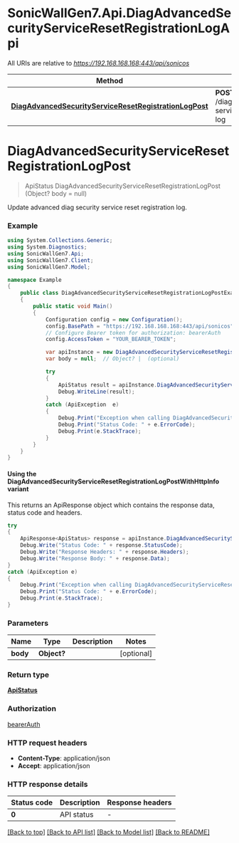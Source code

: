 # SonicWallGen7.Api.DiagAdvancedSecurityServiceResetRegistrationLogApi

All URIs are relative to *https://192.168.168.168:443/api/sonicos*

| Method | HTTP request | Description |
|--------|--------------|-------------|
| [**DiagAdvancedSecurityServiceResetRegistrationLogPost**](DiagAdvancedSecurityServiceResetRegistrationLogApi.md#diagadvancedsecurityserviceresetregistrationlogpost) | **POST** /diag/advanced/security-service/reset/registration-log |  |

<a id="diagadvancedsecurityserviceresetregistrationlogpost"></a>
# **DiagAdvancedSecurityServiceResetRegistrationLogPost**
> ApiStatus DiagAdvancedSecurityServiceResetRegistrationLogPost (Object? body = null)



Update advanced diag security service reset registration log.

### Example
```csharp
using System.Collections.Generic;
using System.Diagnostics;
using SonicWallGen7.Api;
using SonicWallGen7.Client;
using SonicWallGen7.Model;

namespace Example
{
    public class DiagAdvancedSecurityServiceResetRegistrationLogPostExample
    {
        public static void Main()
        {
            Configuration config = new Configuration();
            config.BasePath = "https://192.168.168.168:443/api/sonicos";
            // Configure Bearer token for authorization: bearerAuth
            config.AccessToken = "YOUR_BEARER_TOKEN";

            var apiInstance = new DiagAdvancedSecurityServiceResetRegistrationLogApi(config);
            var body = null;  // Object? |  (optional) 

            try
            {
                ApiStatus result = apiInstance.DiagAdvancedSecurityServiceResetRegistrationLogPost(body);
                Debug.WriteLine(result);
            }
            catch (ApiException  e)
            {
                Debug.Print("Exception when calling DiagAdvancedSecurityServiceResetRegistrationLogApi.DiagAdvancedSecurityServiceResetRegistrationLogPost: " + e.Message);
                Debug.Print("Status Code: " + e.ErrorCode);
                Debug.Print(e.StackTrace);
            }
        }
    }
}
```

#### Using the DiagAdvancedSecurityServiceResetRegistrationLogPostWithHttpInfo variant
This returns an ApiResponse object which contains the response data, status code and headers.

```csharp
try
{
    ApiResponse<ApiStatus> response = apiInstance.DiagAdvancedSecurityServiceResetRegistrationLogPostWithHttpInfo(body);
    Debug.Write("Status Code: " + response.StatusCode);
    Debug.Write("Response Headers: " + response.Headers);
    Debug.Write("Response Body: " + response.Data);
}
catch (ApiException e)
{
    Debug.Print("Exception when calling DiagAdvancedSecurityServiceResetRegistrationLogApi.DiagAdvancedSecurityServiceResetRegistrationLogPostWithHttpInfo: " + e.Message);
    Debug.Print("Status Code: " + e.ErrorCode);
    Debug.Print(e.StackTrace);
}
```

### Parameters

| Name | Type | Description | Notes |
|------|------|-------------|-------|
| **body** | **Object?** |  | [optional]  |

### Return type

[**ApiStatus**](ApiStatus.md)

### Authorization

[bearerAuth](../README.md#bearerAuth)

### HTTP request headers

 - **Content-Type**: application/json
 - **Accept**: application/json


### HTTP response details
| Status code | Description | Response headers |
|-------------|-------------|------------------|
| **0** | API status |  -  |

[[Back to top]](#) [[Back to API list]](../README.md#documentation-for-api-endpoints) [[Back to Model list]](../README.md#documentation-for-models) [[Back to README]](../README.md)


